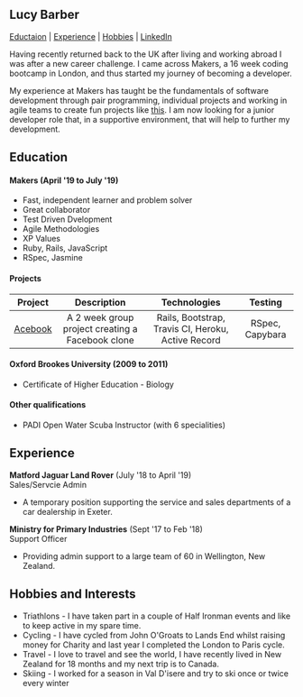 ## Lucy Barber
[Eductaion](Education) | [Experience](Experience) | [Hobbies](Hobbies-and-Interests) | [LinkedIn](https://www.linkedin.com/in/lucy-barber-68297181/)

Having recently returned back to the UK after living and working abroad I was after a new career challenge. I came across Makers, a 16 week coding bootcamp in London, and thus started my journey of becoming a developer. 

My experience at Makers has taught be the fundamentals of software development through pair programming, individual projects and working in agile teams to create fun projects like [this](https://acebook-d-railed.herokuapp.com/). I am now looking for a junior developer role that, in a supportive environment, that will help to further my development.

## Education

#### Makers (April '19 to July '19)

- Fast, independent learner and problem solver
- Great collaborator
- Test Driven Dvelopment
- Agile Methodologies
- XP Values 
- Ruby, Rails, JavaScript
- RSpec, Jasmine

#### Projects 

| Project | Description | Technologies | Testing |
|:-------:|:-----------:|:------------:|:-------:|
|[Acebook](https://acebook-d-railed.herokuapp.com/)| A 2 week group project creating a Facebook clone | Rails, Bootstrap, Travis CI, Heroku, Active Record | RSpec, Capybara|



#### Oxford Brookes University (2009 to 2011)

- Certificate of Higher Education - Biology

#### Other qualifications

- PADI Open Water Scuba Instructor (with 6 specialities)

## Experience

**Matford Jaguar Land Rover** (July '18 to April '19)    
Sales/Servcie Admin 
- A temporary position supporting the service and sales departments of a car dealership in Exeter.

**Ministry for Primary Industries** (Sept '17 to Feb '18)   
Support Officer  
- Providing admin support to a large team of 60 in Wellington, New Zealand. 

## Hobbies and Interests
- Triathlons - I have taken part in a couple of Half Ironman events and like to keep active in my spare time.
- Cycling - I have cycled from John O'Groats to Lands End whilst raising money for Charity and last year I completed the London to Paris cycle.
- Travel - I love to travel and see the world, I have recently lived in New Zealand for 18 months and my next  trip is to Canada.
- Skiing - I worked for a season in Val D'isere and try to ski once or twice every winter
